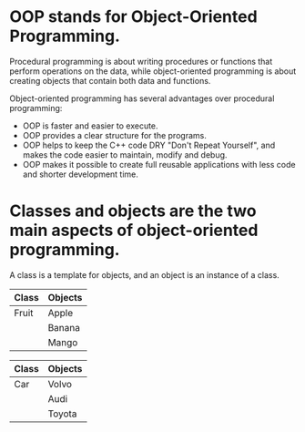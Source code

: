 # OOP stands for Object-Oriented Programming.
Procedural programming is about writing procedures or functions that perform operations on the data, while object-oriented programming is about creating objects that contain both data and functions.

Object-oriented programming has several advantages over procedural 
programming:

- OOP is faster and easier to execute.
- OOP provides a clear structure for the programs.
- OOP helps to keep the C++ code DRY "Don't Repeat Yourself", and makes the code easier to maintain, modify and debug.
- OOP makes it possible to create full reusable applications with less code and shorter development time.

# Classes and objects are the two main aspects of object-oriented programming.
A class is a template for objects, and an object is an instance of a class.

| Class | Objects|
|-------|--------|
|Fruit  | Apple  |
|       | Banana |
|       | Mango  |

| Class | Objects|
|-------|--------|
|Car    | Volvo  |
|       | Audi   |
|       | Toyota |